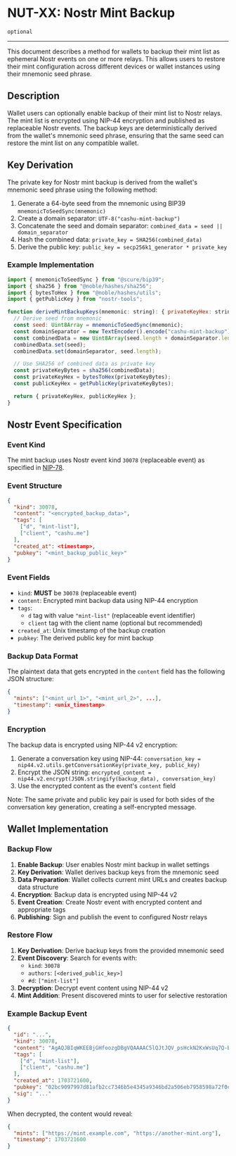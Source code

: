 # NUT-XX: Nostr Mint Backup

`optional`

---

This document describes a method for wallets to backup their mint list as ephemeral Nostr events on one or more relays. This allows users to restore their mint configuration across different devices or wallet instances using their mnemonic seed phrase.

## Description

Wallet users can optionally enable backup of their mint list to Nostr relays. The mint list is encrypted using NIP-44 encryption and published as replaceable Nostr events. The backup keys are deterministically derived from the wallet's mnemonic seed phrase, ensuring that the same seed can restore the mint list on any compatible wallet.

## Key Derivation

The private key for Nostr mint backup is derived from the wallet's mnemonic seed phrase using the following method:

1. Generate a 64-byte seed from the mnemonic using BIP39 `mnemonicToSeedSync(mnemonic)`
2. Create a domain separator: `UTF-8("cashu-mint-backup")`
3. Concatenate the seed and domain separator: `combined_data = seed || domain_separator`
4. Hash the combined data: `private_key = SHA256(combined_data)`
5. Derive the public key: `public_key = secp256k1_generator * private_key`

### Example Implementation

```javascript
import { mnemonicToSeedSync } from "@scure/bip39";
import { sha256 } from "@noble/hashes/sha256";
import { bytesToHex } from "@noble/hashes/utils";
import { getPublicKey } from "nostr-tools";

function deriveMintBackupKeys(mnemonic: string): { privateKeyHex: string; publicKeyHex: string } {
  // Derive seed from mnemonic
  const seed: Uint8Array = mnemonicToSeedSync(mnemonic);
  const domainSeparator = new TextEncoder().encode("cashu-mint-backup");
  const combinedData = new Uint8Array(seed.length + domainSeparator.length);
  combinedData.set(seed);
  combinedData.set(domainSeparator, seed.length);

  // Use SHA256 of combined data as private key
  const privateKeyBytes = sha256(combinedData);
  const privateKeyHex = bytesToHex(privateKeyBytes);
  const publicKeyHex = getPublicKey(privateKeyBytes);

  return { privateKeyHex, publicKeyHex };
}
```

## Nostr Event Specification

### Event Kind

The mint backup uses Nostr event kind `30078` (replaceable event) as specified in [NIP-78](https://github.com/nostr-protocol/nips/blob/master/78.md).

### Event Structure

```json
{
  "kind": 30078,
  "content": "<encrypted_backup_data>",
  "tags": [
    ["d", "mint-list"],
    ["client", "cashu.me"]
  ],
  "created_at": <timestamp>,
  "pubkey": "<mint_backup_public_key>"
}
```

### Event Fields

- `kind`: **MUST** be `30078` (replaceable event)
- `content`: Encrypted mint backup data using NIP-44 encryption
- `tags`:
  - `d` tag with value `"mint-list"` (replaceable event identifier)
  - `client` tag with the client name (optional but recommended)
- `created_at`: Unix timestamp of the backup creation
- `pubkey`: The derived public key for mint backup

### Backup Data Format

The plaintext data that gets encrypted in the `content` field has the following JSON structure:

```json
{
  "mints": ["<mint_url_1>", "<mint_url_2>", ...],
  "timestamp": <unix_timestamp>
}
```

### Encryption

The backup data is encrypted using NIP-44 v2 encryption:

1. Generate a conversation key using NIP-44: `conversation_key = nip44.v2.utils.getConversationKey(private_key, public_key)`
2. Encrypt the JSON string: `encrypted_content = nip44.v2.encrypt(JSON.stringify(backup_data), conversation_key)`
3. Use the encrypted content as the event's `content` field

Note: The same private and public key pair is used for both sides of the conversation key generation, creating a self-encrypted message.

## Wallet Implementation

### Backup Flow

1. **Enable Backup**: User enables Nostr mint backup in wallet settings
2. **Key Derivation**: Wallet derives backup keys from the mnemonic seed
3. **Data Preparation**: Wallet collects current mint URLs and creates backup data structure
4. **Encryption**: Backup data is encrypted using NIP-44 v2
5. **Event Creation**: Create Nostr event with encrypted content and appropriate tags
6. **Publishing**: Sign and publish the event to configured Nostr relays

### Restore Flow

1. **Key Derivation**: Derive backup keys from the provided mnemonic seed
2. **Event Discovery**: Search for events with:
   - `kind`: `30078`
   - `authors`: `[<derived_public_key>]`
   - `#d`: `["mint-list"]`
3. **Decryption**: Decrypt event content using NIP-44 v2
4. **Mint Addition**: Present discovered mints to user for selective restoration

### Example Backup Event

```json
{
  "id": "...",
  "kind": 30078,
  "content": "AgAQJBIqWKEEBjGHfoozgDBgVQAAAAC5lQJtJQV_psHckN2KxWsUq7Q-B_twv4M2P3_vJrPMWg",
  "tags": [
    ["d", "mint-list"],
    ["client", "cashu.me"]
  ],
  "created_at": 1703721600,
  "pubkey": "02bc9097997d81afb2cc7346b5e4345a9346bd2a506eb7958598a72f0cf85163ea",
  "sig": "..."
}
```

When decrypted, the content would reveal:

```json
{
  "mints": ["https://mint.example.com", "https://another-mint.org"],
  "timestamp": 1703721600
}
```

[00]: 00.md
[01]: 01.md
[02]: 02.md
[03]: 03.md
[04]: 04.md
[05]: 05.md
[06]: 06.md
[07]: 07.md
[08]: 08.md
[09]: 09.md
[10]: 10.md
[11]: 11.md
[12]: 12.md
